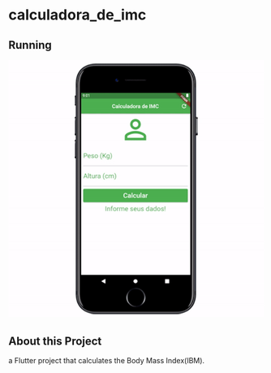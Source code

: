 # calculadora_de_imc

## Running
<p align="center">
  <img alt="Demo" src="https://github.com/devWeslei/BMI-Calculator-Calculadora-IMC/blob/main/assets%20calc/demo.gif">
</p>


## About this Project
a Flutter project that calculates the Body Mass Index(IBM).
